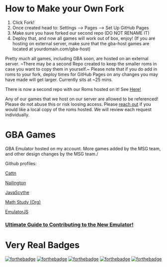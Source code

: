 # How to Make your Own Fork
1. Click Fork!
2. Once created head to: Settings --> Pages --> Set Up GitHub Pages
3. Make sure you have forked our second repo (DO NOT RENAME IT)
4. Deploy that, and now all games will work out of box, enjoy! (If you are hosting on external server, make sure that the gba-host games are located at yourdomain.com/gba-host)

Pretty much all games, including GBA soon, are hosted on an external server. ~There may be a second Repo created to keep the smaller roms in case you want to copy them in yourself.~ Please note that if you do add in roms to your fork, deploy times for GitHub Pages on any changes you may have made will get larger. Currently sits at ~25 mins.

There is now a second repo with our Roms hosted on it! See [Here!](https://github.com/math-study/gba-host)

Any of our games that we host on our server are allowed to be referenced! Please do not abuse this or risk loosing access. Please [reach out](https://discord.gg/nZrabh4cgH) if you would like a local copy of the roms hosted. We will review each request individually.



# GBA Games
GBA Emulator hosted on my account.
More games added by the MSG team, and other design changes by the MSG team./


Github profiles:

[Cattn](https://github.com/cattn)

[Nailington](https://github.com/nailington)

[JavaScythe](https://github.com/javascythe)

[Math Study (Org)](https://github.com/math-study)

[EmulatorJS](https://github.com/EmulatorJS/EmulatorJS)


### [Ultimate Guide to Contributing to the New Emulator!](emulatorjs/docs/UltimateGuide.md)

# Very Real Badges

[![forthebadge](https://forthebadge.com/images/badges/0-percent-optimized.svg)](https://forthebadge.com)
[![forthebadge](https://forthebadge.com/images/badges/its-not-a-lie-if-you-believe-it.svg)](https://forthebadge.com)
[![forthebadge](https://forthebadge.com/images/badges/not-a-bug-a-feature.svg)](https://forthebadge.com)
[![forthebadge](https://forthebadge.com/images/badges/powered-by-black-magic.svg)](https://forthebadge.com)
[![forthebadge](https://forthebadge.com/images/badges/powered-by-electricity.svg)](https://forthebadge.com)
